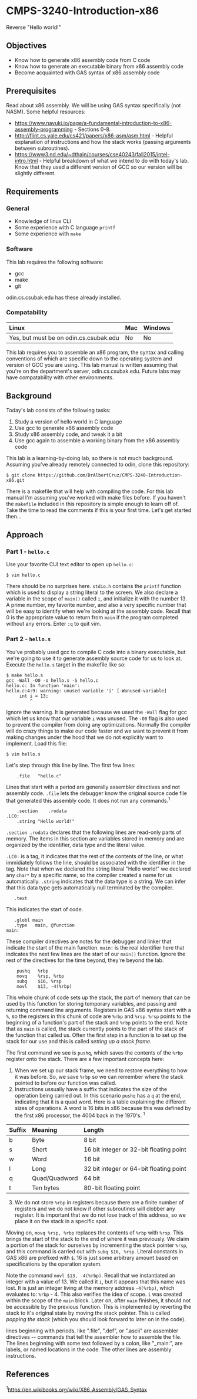 # CMPS-3240-Introduction-x86
Reverse "Hello world!"

## Objectives

* Know how to generate x86 assembly code from C code
* Know how to generate an executable binary from x86 assembly code
* Become acquainted with GAS syntax of x86 assembly code

## Prerequisites

Read about x86 assembly. We will be using GAS syntax specifically (not NASM). Some helpful resources:
* https://www.nayuki.io/page/a-fundamental-introduction-to-x86-assembly-programming - Sections 0-8.
* http://flint.cs.yale.edu/cs421/papers/x86-asm/asm.html - Helpful explanation of instructions and how the stack works (passing arguments between subroutines).
* https://www3.nd.edu/~dthain/courses/cse40243/fall2015/intel-intro.html - Helpful breakdown of what we intend to do with today's lab. Know that they used a different version of GCC so our version will be slightly different.

## Requirements

### General

* Knowledge of linux CLI
* Some experience with C language `printf`
* Some experience with `make`

### Software

This lab requires the following software:

* gcc
* make
* git

odin.cs.csubak.edu has these already installed.

### Compatability

| Linux | Mac | Windows |
| :--- | :--- | :--- |
| Yes, but must be on odin.cs.csubak.edu | No | No |

This lab requires you to assemble an x86 program, the syntax and calling conventions of which are specific down to the operating system and version of GCC you are using. This lab manual is written assuming that you're on the department's server, odin.cs.csubak.edu. Future labs may have compatability with other environments.

## Background

Today's lab consists of the following tasks:
1. Study a version of hello world in C language
1. Use gcc to generate x86 assembly code
1. Study x86 assembly code, and tweak it a bit
1. Use gcc again to assemble a working binary from the x86 assembly code

This lab is a learning-by-doing lab, so there is not much background. Assuming you've already remotely connected to odin, clone this repository:

```shell
$ git clone https://github.com/DrAlbertCruz/CMPS-3240-Introduction-x86.git
```

There is a makefile that will help with compiling the code. For this lab manual I'm assuming you've worked with make files before. If you haven't the `makefile` included in this repository is simple enough to learn off of. Take the time to read the comments if this is your first time. Let's get started then...

## Approach

### Part 1 - `hello.c`

Use your favorite CUI text editor to open up `hello.c`:

```shell
$ vim hello.c
```

There should be no surprises here. `stdio.h` contains the `printf` function which is used to display a string literal to the screen. We also declare a variable in the scope of `main()` called `i`, and initialize it with the number 13. A prime number, my favorite number, and also a very specific number that will be easy to identify when we're looking at the assembly code. Recall that 0 is the appropriate value to return from `main` if the program completed without any errors. Enter `:q` to quit vim.

### Part 2 - `hello.s`

You've probably used gcc to compile C code into a binary executable, but we're going to use it to generate assembly source code for us to look at. Execute the `hello.s` target in the makefile like so:

```shell
$ make hello.s
gcc -Wall -O0 -o hello.s -S hello.c
hello.c: In function 'main':
hello.c:4:9: warning: unused variable 'i' [-Wunused-variable]
     int i = 13;
         ^
```

Ignore the warning. It is generated because we used the `-Wall` flag for gcc which let us know that our variable `i` was unused. The `-O0` flag is also used to prevent the compiler from doing any optimizations. Normally the compiler will do crazy things to make our code faster and we want to prevent it from making changes under the hood that we do not explicitly want to implement. Load this file:

```shell
$ vim hello.s
```

Let's step through this line by line. The first few lines:

```
    .file   "hello.c"
```

Lines that start with a period are generally assembler directives and not assembly code. `.file` lets the debugger know the original source code file that generated this assembly code. It does not run any commands.<sup>1</sup>

```
    .section    .rodata
.LC0:
    .string "Hello world!"
```

 `.section .rodata` declares that the following lines are read-only parts of memory. The items in this section are variables stored in memory and are organized by the identifier, data type and the literal value. 
 
 `.LC0:` is a tag, it indicates that the rest of the contents of the line, or what immidiately follows the line, should be associated with the identifier in the tag. Note that when we declared the string literal "Hello world!" we declared any `char*` by a specific name, so the compiler created a name for us automatically. `.string` indicates that the data type is a string. We can infer that this data type gets automatically null terminated by the compiler.
 
 ```
    .text
 ```
 
 This indicates the start of code. 
 
 ```
    .globl main
    .type   main, @function
main:
```

These compiler directives are notes for the debugger and linker that indicate the start of the main function. `main:` is the real identifier here that indicates the next few lines are the start of our `main()` function. Ignore the rest of the directives for the time beyond, they're beyond the lab.

```
    pushq   %rbp
    movq    %rsp, %rbp
    subq    $16, %rsp
    movl    $13, -4(%rbp)
```

This whole chunk of code sets up the stack, the part of memory that can be used by this function for storing temporary variables, and passing and returning command line arguments. Registers in GAS x86 syntax start with a `%`, so the registers in this chunk of code are `%rbp` and `%rsp`. `%rsp` points to the beginning of a function's part of the stack and `%rbp` points to the end. Note that as `main` is called, the stack currently points to the part of the stack of the function that called us. Often the first step in a function is to set up the stack for our use and this is called *setting up a stack frame*.

The first command we see is `pushq`, which saves the contents of the `%rbp` register onto the stack. There are a few important concepts here:
1. When we set up our stack frame, we need to restore everything to how it was before. So, we save `%rbp` so we can remember where the stack pointed to before our function was called.
2. Instructions ussually have a suffix that indicates the size of the operation being carried out. In this scenario `pushq` has a `q` at the end, indicating that it is a quad word. Here is a table explaining the different sizes of operations. A word is 16 bits in x86 because this was defined by the first x86 processor, the 4004 back in the 1970's. <sup>1</sup>

| Suffix | Meaning | Length |
| :--- | :--- | :--- |
| b | Byte | 8 bit |
| s | Short | 16 bit integer or 32-bit floating point |
| w | Word | 16 bit |
| l | Long | 32 bit integer or 64-bit floating point |
| q | Quad/Quadword | 64 bit |
| t | Ten bytes | 80-bit floating point |

3. We do not store `%rbp` in registers because there are a finite number of registers and we do not know if other subroutines will clobber any register. It is important that we do not lose track of this address, so we place it on the stack in a specific spot.

Moving on, `movq %rsp, %rbp` replaces the contents of `%rbp` with `%rsp`. This brings the start of the stack to the end of where it was previously. We claim a portion of the stack for ourselves by incrementing the stack pointer `%rsp`, and this command is carried out with `subq $16, %rsp`. Literal constants in GAS x86 are prefixed with `$`. 16 is just some arbitrary amount based on specifications by the operation system. 

Note the command `movl $13, -4(%rbp)`. Recall that we instantiated an integer with a value of 13. We called it `i`, but it appears that this name was lost. It is just an integer living at the memory address `-4(%rbp)`, which evaluates to: `%rbp` - 4. This also verifies the idea of scope. `i` was created within the scope of the `main` block. Later on, after `main` finishes, it should not be accessible by the previous function. This is implemented by reverting the stack to it's original state by moving the stack pointer. This is called *popping the stack* (which you should look forward to later on in the code). 


lines beginning with periods, like ".file", ".def", or ".ascii" are assembler directives -- commands that tell the assembler how to assemble the file. The lines beginning with some text followed by a colon, like "_main:", are labels, or named locations in the code. The other lines are assembly instructions. 

## References

<sup>1</sup>https://en.wikibooks.org/wiki/X86_Assembly/GAS_Syntax
